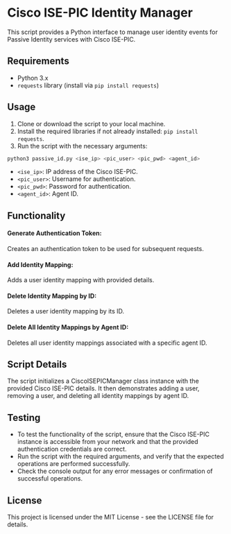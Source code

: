 # Cisco ISE-PIC Identity Manager

This script provides a Python interface to manage user identity events for Passive Identity services with Cisco ISE-PIC.

## Requirements

- Python 3.x
- `requests` library (install via `pip install requests`)

## Usage

1. Clone or download the script to your local machine.
2. Install the required libraries if not already installed: `pip install requests`.
3. Run the script with the necessary arguments:

```bash
python3 passive_id.py <ise_ip> <pic_user> <pic_pwd> <agent_id>
```

* `<ise_ip>`: IP address of the Cisco ISE-PIC.
* `<pic_user>`: Username for authentication.
* `<pic_pwd>`: Password for authentication.
* `<agent_id>`: Agent ID.


## Functionality

#### Generate Authentication Token: 
Creates an authentication token to be used for subsequent requests.

#### Add Identity Mapping: 
Adds a user identity mapping with provided details.

#### Delete Identity Mapping by ID: 
Deletes a user identity mapping by its ID.

#### Delete All Identity Mappings by Agent ID: 
Deletes all user identity mappings associated with a specific agent ID.

## Script Details
The script initializes a CiscoISEPICManager class instance with the provided Cisco ISE-PIC details.
It then demonstrates adding a user, removing a user, and deleting all identity mappings by agent ID.

## Testing

* To test the functionality of the script, ensure that the Cisco ISE-PIC instance is accessible from your network and that the provided authentication credentials are correct.
* Run the script with the required arguments, and verify that the expected operations are performed successfully.
* Check the console output for any error messages or confirmation of successful operations.

## License
This project is licensed under the MIT License - see the LICENSE file for details.